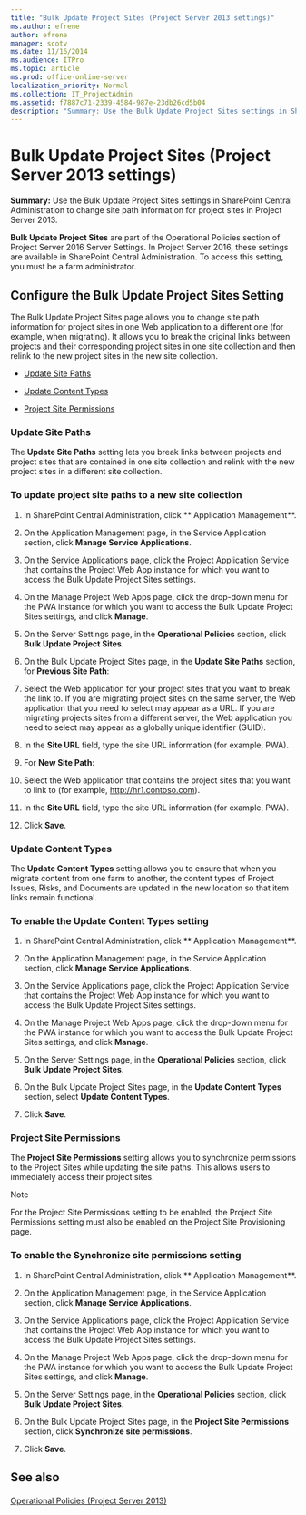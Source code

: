 ```yaml
---
title: "Bulk Update Project Sites (Project Server 2013 settings)"
ms.author: efrene
author: efrene
manager: scotv
ms.date: 11/16/2014
ms.audience: ITPro
ms.topic: article
ms.prod: office-online-server
localization_priority: Normal
ms.collection: IT_ProjectAdmin
ms.assetid: f7887c71-2339-4584-987e-23db26cd5b04
description: "Summary: Use the Bulk Update Project Sites settings in SharePoint Central Administration to change site path information for project sites in Project Server 2013."
---
```


# Bulk Update Project Sites (Project Server 2013 settings)
 
 **Summary:** Use the Bulk Update Project Sites settings in SharePoint Central Administration to change site path information for project sites in Project Server 2013.
  
 **Bulk Update Project Sites** are part of the Operational Policies section of Project Server 2016 Server Settings. In Project Server 2016, these settings are available in SharePoint Central Administration. To access this setting, you must be a farm administrator.
  
## Configure the Bulk Update Project Sites Setting

The Bulk Update Project Sites page allows you to change site path information for project sites in one Web application to a different one (for example, when migrating). It allows you to break the original links between projects and their corresponding project sites in one site collection and then relink to the new project sites in the new site collection.
  
- [Update Site Paths](#section1)
    
- [Update Content Types](#section2)
    
- [Project Site Permissions](#section3)
    
### Update Site Paths
<a name="section1"> </a>

The **Update Site Paths** setting lets you break links between projects and project sites that are contained in one site collection and relink with the new project sites in a different site collection.
  
### To update project site paths to a new site collection

1. In SharePoint Central Administration, click ** Application Management**.
    
2. On the Application Management page, in the Service Application section, click **Manage Service Applications**.
    
3. On the Service Applications page, click the Project Application Service that contains the Project Web App instance for which you want to access the Bulk Update Project Sites settings.
    
4. On the Manage Project Web Apps page, click the drop-down menu for the PWA instance for which you want to access the Bulk Update Project Sites settings, and click **Manage**.
    
5. On the Server Settings page, in the **Operational Policies** section, click **Bulk Update Project Sites**.
    
6. On the Bulk Update Project Sites page, in the **Update Site Paths** section, for **Previous Site Path**:
    
1. Select the Web application for your project sites that you want to break the link to. If you are migrating project sites on the same server, the Web application that you need to select may appear as a URL. If you are migrating projects sites from a different server, the Web application you need to select may appear as a globally unique identifier (GUID).
    
2. In the **Site URL** field, type the site URL information (for example, PWA).
    
7. For **New Site Path**:
    
1. Select the Web application that contains the project sites that you want to link to (for example, http://hr1.contoso.com).
    
2. In the **Site URL** field, type the site URL information (for example, PWA).
    
8. Click **Save**.
    
### Update Content Types
<a name="section2"> </a>

The **Update Content Types** setting allows you to ensure that when you migrate content from one farm to another, the content types of Project Issues, Risks, and Documents are updated in the new location so that item links remain functional.
  
### To enable the Update Content Types setting

1. In SharePoint Central Administration, click ** Application Management**.
    
2. On the Application Management page, in the Service Application section, click **Manage Service Applications**.
    
3. On the Service Applications page, click the Project Application Service that contains the Project Web App instance for which you want to access the Bulk Update Project Sites settings.
    
4. On the Manage Project Web Apps page, click the drop-down menu for the PWA instance for which you want to access the Bulk Update Project Sites settings, and click **Manage**.
    
5. On the Server Settings page, in the **Operational Policies** section, click **Bulk Update Project Sites**.
    
6. On the Bulk Update Project Sites page, in the **Update Content Types** section, select **Update Content Types**.
    
7. Click **Save**.
    
### Project Site Permissions
<a name="section3"> </a>

The **Project Site Permissions** setting allows you to synchronize permissions to the Project Sites while updating the site paths. This allows users to immediately access their project sites.
  
> [!NOTE]
> For the Project Site Permissions setting to be enabled, the Project Site Permissions setting must also be enabled on the Project Site Provisioning page. 
  
### To enable the Synchronize site permissions setting

1. In SharePoint Central Administration, click ** Application Management**.
    
2. On the Application Management page, in the Service Application section, click **Manage Service Applications**.
    
3. On the Service Applications page, click the Project Application Service that contains the Project Web App instance for which you want to access the Bulk Update Project Sites settings.
    
4. On the Manage Project Web Apps page, click the drop-down menu for the PWA instance for which you want to access the Bulk Update Project Sites settings, and click **Manage**.
    
5. On the Server Settings page, in the **Operational Policies** section, click **Bulk Update Project Sites**.
    
6. On the Bulk Update Project Sites page, in the **Project Site Permissions** section, click **Synchronize site permissions**.
    
7. Click **Save**.
    
## See also

#### 

[Operational Policies (Project Server 2013)](http://technet.microsoft.com/library/4176c89e-c8ed-4ac3-b4d8-f611a3586f06.aspx)

